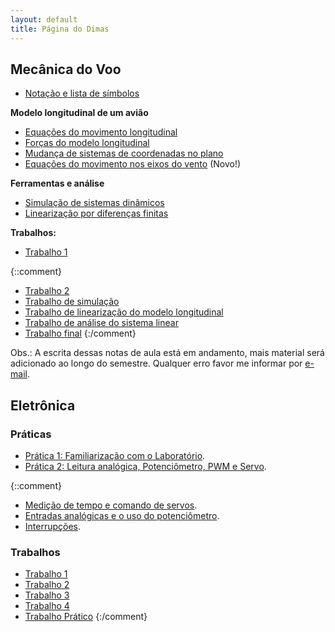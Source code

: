 ```yaml
---
layout: default
title: Página do Dimas
---
```



Mecânica do Voo
---------------

*  [Notação e lista de símbolos](mecvoo/notacao)

**Modelo longitudinal de um avião**

* [Equações do movimento longitudinal](mecvoo/long-eqmov)
* [Forças do modelo longitudinal](mecvoo/forcas-long)
* [Mudança de sistemas de coordenadas no plano](mecvoo/rot-long)
* [Equações do movimento nos eixos do vento](mecvoo/long-eqmov-vento) 
  (Novo!)

**Ferramentas e análise**

* [Simulação de sistemas dinâmicos](mecvoo/sim)
* [Linearização por diferenças finitas](mecvoo/lineariz-diferencas-finitas)

**Trabalhos:**

* [Trabalho 1](mecvoo/trabalho1)

{::comment} 
* [Trabalho 2](mecvoo/trabalho2)
* [Trabalho de simulação](mecvoo/trabalho-sim)
* [Trabalho de linearização do modelo longitudinal](mecvoo/trabalho-lin)
* [Trabalho de análise do sistema linear](mecvoo/trabalho-asl)
* [Trabalho final](mecvoo/trabalho-final)
{:/comment} 

Obs.: A escrita dessas notas de aula está em andamento, mais material será
adicionado ao longo do semestre. Qualquer erro favor me informar por [e-mail].

Eletrônica
----------

### Práticas

* [Prática 1: Familiarização com o Laboratório](eletronica/pratica1).
* [Prática 2: Leitura analógica, Potenciômetro, PWM e Servo][pratica2].

{::comment}
* [Medição de tempo e comando de servos](eletronica/tempo).
* [Entradas analógicas e o uso do potenciômetro](eletronica/leitura_analogica).
* [Interrupções](eletronica/interrupcoes).

### Trabalhos

* [Trabalho 1](eletronica/trabalho1)
* [Trabalho 2](eletronica/trabalho2)
* [Trabalho 3](eletronica/trabalho3)
* [Trabalho 4](eletronica/trabalho4)
* [Trabalho Prático](eletronica/trabalho_pratico)
{:/comment} 

[e-mail]: mailto:dimasad@ufmg.br
[pratica2]: eletronica/pratica2